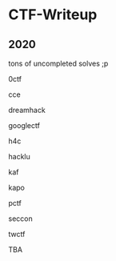 # CTF-Writeup

## 2020

tons of uncompleted solves ;p

0ctf

cce

dreamhack

googlectf

h4c

hacklu

kaf

kapo

pctf

seccon

twctf

TBA

